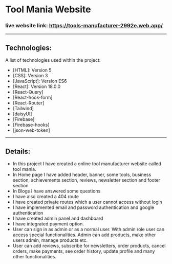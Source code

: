 # Tool Mania Website
### live website link: https://tools-manufacturer-2992e.web.app/
***
## Technologies:
A list of technologies used within the project:
* [HTML]: Version 5
* [CSS]: Version 3
* [JavaScript]: Version ES6
* [React]: Version 18.0.0
* [React-Query]
* [React-hook-form]
* [React-Router]
* [Tailwind]
* [daisyUI]
* [Firebase]
* [Firebase-hooks]
* [json-web-token]

***

## Details:
* In this project I have created a online tool manufacturer website called tool mania.
* In Home page I have added header, banner, some tools, business section, achievements section, reviews, newsletter section and footer section
* In Blogs I have answered some questions
* I have also created a 404 route
* I have created private routes which a user cannot access without login
* I have implemented email and password authentication and google authentication
* I have created admin panel and dashboard
* I have integrated payment option.
* User can sign in as admin or as a normal user. With admin role user can access special functionalities. Admin can add products, make other users admin, manage products etc.
* User can add reviews, subscribe for newsletters, order products, cancel orders, make payments, see order history, update profile and many other functionalities.
